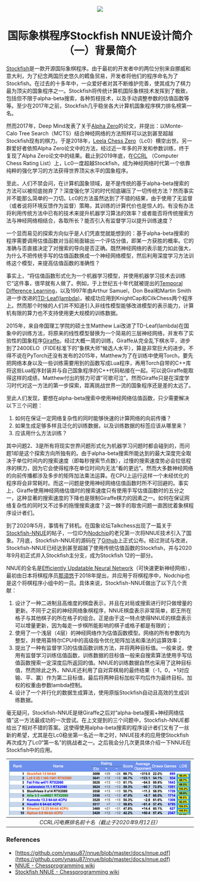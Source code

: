 <p align="center">
  <img src="https://cdn.discordapp.com/attachments/724700045525647420/729135226365804594/SFNNUE2.png">
</p>

<h1 align="center">国际象棋程序Stockfish NNUE设计简介（一）背景简介</h1>


[Stockfish](https://stockfishchess.org/ )是一款开源国际象棋程序。由于最初的开发者中的两位分别来自挪威和意大利，为了纪念两国历史悠久的鳕鱼贸易，开发者将他们的程序命名为了Stockfish。在过去的十多年中，一众爱好者对其不断维护完善，使其成为了棋力最为顶尖的国象程序之一。Stockfish将传统计算机国际象棋技术发挥到了极致，包括但不限于alpha-beta搜索，各种剪枝技术，以及手动调整参数的估值函数等等。至少在2017年之前，Stockfish几乎稳坐各大计算机国象程序棋力排名榜第一名。

然而2017年，Deep Mind发表了关于[Alpha Zero](https://kstatic.googleusercontent.com/files/2f51b2a749a284c2e2dfa13911da965f4855092a179469aedd15fbe4efe8f8cbf9c515ef83ac03a6515fa990e6f85fd827dcd477845e806f23a17845072dc7bd )的论文，并提出：以Monte-Calo Tree Search（MCTS）结合神经网络的方法照样可以达到甚至超越Stockfish现有的棋力。于是2018年，[Leela Chess Zero](https://lczero.org/ )（Lc0）横空出世。另一群爱好者依照Alpha Zero论文中的方法，经过近一年多的开发和参数训练，终于复现了Alpha Zero论文中的结果。截止到2019年底，在[CCRL](https://www.computerchess.org.uk/ccrl/) （Computer Chess Rating List）上，Lc0一度超越Stockfish，成为神经网络时代第一个依靠纯粹的强化学习的方法获得世界顶尖水平的国象程序。

至此，人们不禁会问，在计算机国象领域，是不是传统的基于alpha-beta搜索的方法可以被彻底抛弃了？深度强化学习的时代彻底碾压了一切传统方法？然而事实并不能那么简单的一刀切。Lc0的方法虽然达到了不错的结果，由于使用了无监督（或者说将环境反馈作为监督）策略，其训练的计算代价也是惊人的。有没有办法将利用传统方法中已有的技术来提升机器学习算法的效率？或者能否将传统搜索方法与神经网络相结合，各取所长？能否引入有监督学习以提升训练速度？

一个显而易见的探索方向似乎是人们凭直觉就能想到的：基于alpha-beta搜索的程序需要调用估值函数对当前局面输出一个评估分值，即某一方获胜的概率。它的准确与否直接决定了对搜索的导向是否正确。既然神经网络的表示能力如此强大，为什么不把传统手写的估值函数换成一个神经网络模型，然后利用深度学习方法训练这个模型，来提高估值函数的准确性？

事实上，“将估值函数形式化为一个机器学习模型，并使用机器学习技术去训练它“这件事，很早就有人做了。例如，于上世纪五十年代就被提出的[Temporal Difference Learning](https://www.chessprogramming.org/Temporal_Difference_Learning )，以及1997年由Arthur Samuel，Don Beal和Martin Smith进一步改进的[TD-Leaf(lambda)](https://arxiv.org/pdf/cs/9901001.pdf)，被成功应用到KnightCap和CilkChess两个程序上。然而那个时候的人们并不知道引入非线性模型能够改进模型的表示能力，计算机有限的算力也不支持使用更大规模的训练数据。

2015年，来自帝国理工学院的硕士生Matthew Lai改进了TD-Leaf(lambda)在国象中的训练方法，将原来的线性模型替换为一个简易的三层神经网络，并发布了实验性的国象程序[Giraffe](https://arxiv.org/pdf/1509.01549v1.pdf )。经过大概一周的训练，Giraffe从完全乱下棋水平，进步到了2400ELO（FIDE标准下的“象棋大师”候选人水平），算是非常巨大的进步。不得不说在PyTorch还没有发布的2015年，Matthew为了在训练中使用Torch，要先把网络本身以及一些训练需要用到的函数写成Lua程序，再用Torch自带的C++库将这些Lua程序封装并与自己国象程序的C++代码粘接在一起。可以说Giraffe能取得这样的成绩，Matthew付出的努力可谓“可歌可泣”。然而Giraffe只是在深度学习时代对这一方法的第一步探索，距离挑战世界一流的国象程序还是差的太远了。

至此人们发现，要想在alpha-beta搜索中使用神经网络估值函数，只少需要解决以下三个问题：

1. 如何在保证一定网络复杂性的同时能够快速的计算网络的向前传播？
2. 如果生成足够多样且泛化的训练数据，以及训练数据的标签应该从哪里来？
3. 应该用什么方法训练？

其中问题2、3是所有将现实世界问题形式化为机器学习问题时都会碰到的，而问题1却是这个探索方向所独有的。由于alpha-beta搜索所能达到的最大深度完全取决于单位时间内的搜索速度（即每秒搜索节点数），过慢的搜索速度势必会拉低程序的棋力，因为它会使得程序在单位时间内无法“看的更远”。然而大多数神经网络的向前传播都涉及多步的矩阵加法乘法运算。在CPU上运行这样一个未经优化的程序将会非常耗时。而这一问题是使用神经网络估值函数时所不可回避的。事实上，Giraffe使用神经网络估值时的搜索速度只有使用手写估值函数时的五分之一，这种显著的搜索速度的下降也是限制Giraffe棋力的因素之一。如何在保证网络复杂性的同时又不过多的拖慢搜索速度？这一棘手的取舍问题一直困扰着象棋程序设计者们。

到了2020年5月，事情有了转机。在国象论坛Talkchess出现了一篇关于[Stockfish-NNUE](https://www.chessprogramming.org/Stockfish_NNUE )的帖子，一位ID为[Nodchip](https://www.chessprogramming.org/Hisayori_Noda )的老兄第一次将NNUE技术引入了国象。7月底，Stockfish-NNUE的源码在了[Github](https://github.com/joergoster/Stockfish-NNUE )上正式公布。经过测试与改进，Stockfish-NNUE已经达到甚至超越了使用传统估值函数的Stockfish，并与2020年9月初正式并入Stockfish主分支，成为Stockfish 12的一部分。

NNUE的全名是[Efficiently Updatable Neural Network](https://github.com/ynasu87/nnue/blob/master/docs/nnue.pdf )（可快速更新神经网络），最初由日本将棋程序员[那須悠](https://github.com/ynasu87/nnue/blob/master/docs/nnue.pdf )于2018年提出，并应用于将棋程序中，Nodchip也是这个将棋程序小组中的一员。具体来说，Stockfish-NNUE做出了以下几个贡献：

1. 设计了一种二进制且高维度的棋盘表示，并且在对局或搜索进行时只做增量的更新。不同于之前的神经网络象棋程序，NNUE棋盘表示非常简单，即王所在格子与其他棋子的所在格子的组合。正是由于这一特点使得NNUE的棋盘表示可以增量更新，因为每走一步棋所能影响的棋子或格子都是有限的；
2. 使用了一个浅层（4层）的神经网络作为估值函数模型。网络的所有参数均为整型，并使用英特尔CPU中的高级指令优化矩阵加法和乘法的运算效率；
3. 提出了一种有监督学习的估值函数训练方法，并将两种目标值。一般来说，使用有监督学习训练估值函数，训练数据的目标值一般来自搜索算法使用手写估值函数搜索一定深度后所返回的值。NNUE的训练数据自然也采用了这种目标值，然而除此之外，NNUE还利用了自对弈棋局的最终结果（-1，0，+1对应输、平、赢）作为第二目标值，最后将两种目标加权平均后作为最终目标。加权的权重由参数lambda控制。
4. 设计了一个并行化的数据生成算法，使用原版Stockfish自动且高效的生成训练数据。

毫无疑问，Stockfish-NNUE是继Giraffe之后对“alpha-beta搜索+神经网络估值”这一方法最成功的一次尝试。在上文提到的三个问题中，Stockfish-NNUE都给出了相对不错的答案。这使得使用alpha-beta搜索的程序设计者们又有了一丝新的希望，尤其是在Lc0稳坐第一名近一年之时，NNUE技术的应用使Stockfish再次成为了Lc0“第一名”的挑战者之一。之后我会分几次更具体介绍一下NNUE在Stockfish中的应用。

<!--
<p align="center">
  <img alt="p1-1" src="p1-1.png" width="300">
  <br> <em> CCRL闪电赛排名前十名（截止于2020年9月12日）</em>
</p>

![title](./img/p1-1.png)
<br> <em> CCRL闪电赛排名前十名（截止于2020年9月12日）</em>
-->

| ![title](./img/p1-1.png) |
| :---:       |
| <em>CCRL闪电赛排名前十名（截止于2020年9月12日）</em> |


### References

* [https://github.com/ynasu87/nnue/blob/master/docs/nnue.pdf](https://github.com/ynasu87/nnue/blob/master/docs/nnue.pdf)
* [NNUE - Chessprogramming wiki](https://www.chessprogramming.org/NNUE)
* [Stockfish NNUE - Chessprogramming wiki](https://www.chessprogramming.org/Stockfish_NNUE)